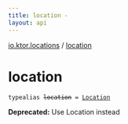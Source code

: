```yaml
---
title: location - 
layout: api
---
```


<div class='api-docs-breadcrumbs'><a href="index.html">io.ktor.locations</a> / <a href="./location.html">location</a></div>

# location

<div class="signature"><code><span class="keyword">typealias </span><s><span class="identifier">location</span></s>&nbsp;<span class="symbol">=</span>&nbsp;<a href="-location/index.html"><span class="identifier">Location</span></a></code></div>

**Deprecated:** Use Location instead

